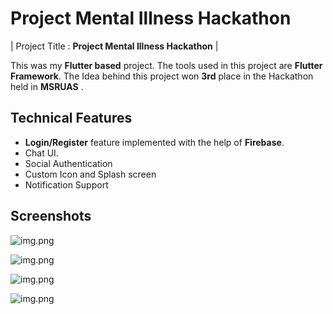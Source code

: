 # Project Mental Illness Hackathon

| Project Title : **Project Mental Illness Hackathon** |


This was my **Flutter based** project. The tools used in this project are **Flutter Framework**. The Idea behind this project won **3rd** place in the Hackathon held in **MSRUAS** .

## Technical Features

* **Login/Register** feature implemented with the help of **Firebase**.
* Chat UI.
* Social Authentication
* Custom Icon and Splash screen
* Notification Support

## Screenshots



![img.png](./img/lake.jpg)

![img.png](./img/3.jpg)

![img.png](./img/1.jpg)

![img.png](./img/2.jpg)

